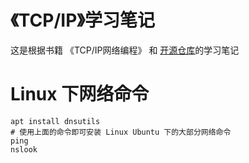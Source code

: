 # 《TCP/IP》学习笔记
这是根据书籍 《TCP/IP网络编程》 和 [开源仓库](https://github.com/riba2534/TCP-IP-NetworkNote)的学习笔记

# Linux 下网络命令
``` shell
apt install dnsutils
# 使用上面的命令即可安装 Linux Ubuntu 下的大部分网络命令
ping
nslook
```